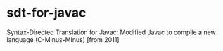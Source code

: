 # sdt-for-javac
Syntax-Directed Translation for Javac: Modified Javac to compile a new language (C-Minus-Minus) [from 2011]
